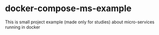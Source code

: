 # docker-compose-ms-example
This is small project example (made only for studies) about micro-services running in docker 
